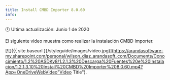 ```yaml
---
title: Install CMBD Importer 8.0.60
info:
---
```


🕐 Ultima actualización: Junio 1 de 2020


El siguiente video muestra como realizar la instalación CMBD Importer.


[![]({{ site.baseurl }}/styleguide/images/video.jpg)](https://arandasoftware-my.sharepoint.com/personal/wilson_diaz_arandasoft_com/Documents/Conocimiento/1.2%20ASDKv8/1.2.1.3%20Descarga%20Fuentes%20e%20Instalacion/1.2.1.3.10%20Install%20CMBD%20Importer%208.0.60.mp4?App=OneDriveWebVideo"Video Title").
